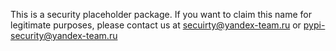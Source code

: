 This is a security placeholder package.
If you want to claim this name for legitimate purposes,
please contact us at secuirty@yandex-team.ru or pypi-security@yandex-team.ru